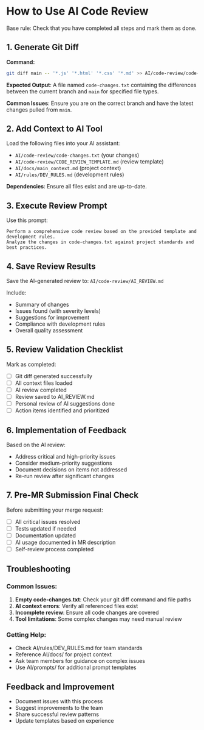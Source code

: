 # How to Use AI Code Review

Base rule: Check that you have completed all steps and mark them as done.

## 1. Generate Git Diff
**Command:**
```bash
git diff main -- '*.js' '*.html' '*.css' '*.md' >> AI/code-review/code-changes.txt
```

**Expected Output**: A file named `code-changes.txt` containing the differences between the current branch and `main` for specified file types.

**Common Issues**: Ensure you are on the correct branch and have the latest changes pulled from `main`.

## 2. Add Context to AI Tool
Load the following files into your AI assistant:
- `AI/code-review/code-changes.txt` (your changes)
- `AI/code-review/CODE_REVIEW_TEMPLATE.md` (review template)
- `AI/docs/main_context.md` (project context)
- `AI/rules/DEV_RULES.md` (development rules)

**Dependencies**: Ensure all files exist and are up-to-date.

## 3. Execute Review Prompt
Use this prompt:
```
Perform a comprehensive code review based on the provided template and development rules. 
Analyze the changes in code-changes.txt against project standards and best practices.
```

## 4. Save Review Results
Save the AI-generated review to: `AI/code-review/AI_REVIEW.md`

Include:
- Summary of changes
- Issues found (with severity levels)
- Suggestions for improvement
- Compliance with development rules
- Overall quality assessment

## 5. Review Validation Checklist
Mark as completed:
- [ ] Git diff generated successfully
- [ ] All context files loaded
- [ ] AI review completed
- [ ] Review saved to AI_REVIEW.md
- [ ] Personal review of AI suggestions done
- [ ] Action items identified and prioritized

## 6. Implementation of Feedback
Based on the AI review:
- Address critical and high-priority issues
- Consider medium-priority suggestions
- Document decisions on items not addressed
- Re-run review after significant changes

## 7. Pre-MR Submission Final Check
Before submitting your merge request:
- [ ] All critical issues resolved
- [ ] Tests updated if needed
- [ ] Documentation updated
- [ ] AI usage documented in MR description
- [ ] Self-review process completed

## Troubleshooting

### Common Issues:
1. **Empty code-changes.txt**: Check your git diff command and file paths
2. **AI context errors**: Verify all referenced files exist
3. **Incomplete review**: Ensure all code changes are covered
4. **Tool limitations**: Some complex changes may need manual review

### Getting Help:
- Check AI/rules/DEV_RULES.md for team standards
- Reference AI/docs/ for project context
- Ask team members for guidance on complex issues
- Use AI/prompts/ for additional prompt templates

## Feedback and Improvement
- Document issues with this process
- Suggest improvements to the team
- Share successful review patterns
- Update templates based on experience
